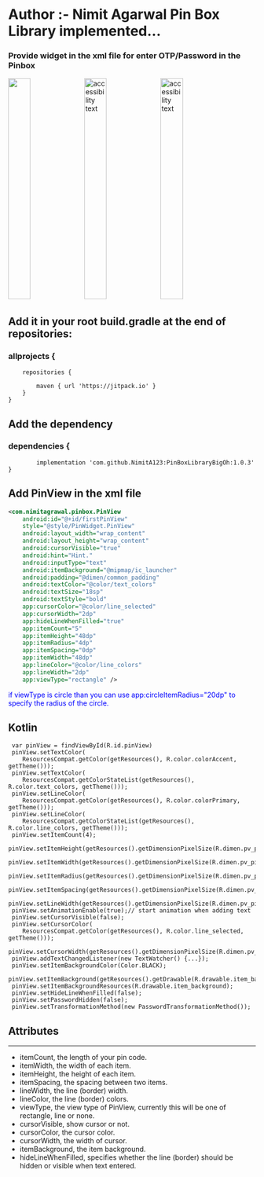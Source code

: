 # Author :- Nimit Agarwal Pin Box Library implemented...
### Provide widget in the xml file for enter OTP/Password in the Pinbox
<p>
  <img src="https:///Users/bigoh/Downloads/WhatsApp%20Image%202022-09-19%20at%201.13.20%20PM%20copy.jpeg" width = "30%" height = "450" >
  <img src="https://user-images.githubusercontent.com/86598310/190971310-fdc6cc6c-302d-4d22-a01a-5fb6679646a7.jpeg" width="30%"  height = "450"   alt="accessibility text">
  <img src="https://user-images.githubusercontent.com/86598310/190971328-04f81701-266b-4f50-8e14-8d090be7695a.jpeg" width="30%" height = "450" alt="accessibility text">
</p>

## Add it in your root build.gradle at the end of repositories:
### allprojects {
		repositories {
			
			maven { url 'https://jitpack.io' }
		}
	}
  ##  Add the dependency
  ###	dependencies {
	        implementation 'com.github.NimitA123:PinBoxLibraryBigOh:1.0.3'
	}
	
	
## Add PinView in the xml file

```xml  
<com.nimitagrawal.pinbox.PinView
    android:id="@+id/firstPinView"
    style="@style/PinWidget.PinView"
    android:layout_width="wrap_content"
    android:layout_height="wrap_content"
    android:cursorVisible="true"
    android:hint="Hint."
    android:inputType="text"
    android:itemBackground="@mipmap/ic_launcher"
    android:padding="@dimen/common_padding"
    android:textColor="@color/text_colors"
    android:textSize="18sp"
    android:textStyle="bold"
    app:cursorColor="@color/line_selected"
    app:cursorWidth="2dp"
    app:hideLineWhenFilled="true"
    app:itemCount="5"
    app:itemHeight="48dp"
    app:itemRadius="4dp"
    app:itemSpacing="0dp"
    app:itemWidth="48dp"
    app:lineColor="@color/line_colors"
    app:lineWidth="2dp"
    app:viewType="rectangle" />
```
    
<p style="color:blue;">
    if viewType is circle than you can use app:circleItemRadius="20dp" to specify the radius of the circle.
</p>



##  Kotlin
     var pinView = findViewById(R.id.pinView)
     pinView.setTextColor(
        ResourcesCompat.getColor(getResources(), R.color.colorAccent, getTheme()));
     pinView.setTextColor(
        ResourcesCompat.getColorStateList(getResources(), R.color.text_colors, getTheme()));
     pinView.setLineColor(
        ResourcesCompat.getColor(getResources(), R.color.colorPrimary, getTheme()));
     pinView.setLineColor(
        ResourcesCompat.getColorStateList(getResources(), R.color.line_colors, getTheme()));
     pinView.setItemCount(4);
     pinView.setItemHeight(getResources().getDimensionPixelSize(R.dimen.pv_pin_view_item_size));
     pinView.setItemWidth(getResources().getDimensionPixelSize(R.dimen.pv_pin_view_item_size));
     pinView.setItemRadius(getResources().getDimensionPixelSize(R.dimen.pv_pin_view_item_radius));
     pinView.setItemSpacing(getResources().getDimensionPixelSize(R.dimen.pv_pin_view_item_spacing));
     pinView.setLineWidth(getResources().getDimensionPixelSize(R.dimen.pv_pin_view_item_line_width));
     pinView.setAnimationEnable(true);// start animation when adding text
     pinView.setCursorVisible(false);
     pinView.setCursorColor(
        ResourcesCompat.getColor(getResources(), R.color.line_selected, getTheme()));
     pinView.setCursorWidth(getResources().getDimensionPixelSize(R.dimen.pv_pin_view_cursor_width));
     pinView.addTextChangedListener(new TextWatcher() {...});
     pinView.setItemBackgroundColor(Color.BLACK);
     pinView.setItemBackground(getResources().getDrawable(R.drawable.item_background));
     pinView.setItemBackgroundResources(R.drawable.item_background);
     pinView.setHideLineWhenFilled(false);
     pinView.setPasswordHidden(false);
     pinView.setTransformationMethod(new PasswordTransformationMethod());

## Attributes
  ***
  * itemCount, the length of your pin code.
  * itemWidth, the width of each item.
  * itemHeight, the height of each item.
  * itemSpacing, the spacing between two items.
  * lineWidth, the line (border) width.
  * lineColor, the line (border) colors.
  * viewType, the view type of PinView, currently this will be one of rectangle, line or none.
  * cursorVisible, show cursor or not.
  * cursorColor, the cursor color.
  * cursorWidth, the width of cursor.
  * itemBackground, the item background.
  * hideLineWhenFilled, specifies whether the line (border) should be hidden or visible when text entered.




    

